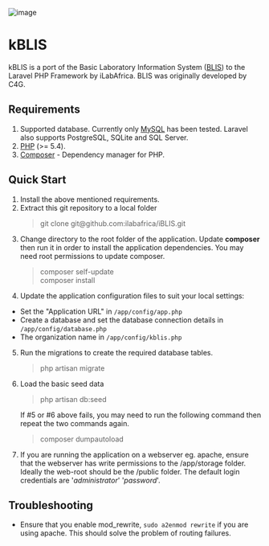 ![image](https://travis-ci.org/ilabafrica/iBLIS.svg?branch=master)

kBLIS
=====

kBLIS is a port of the Basic Laboratory Information System (<a href="https://github.com/C4G/BLIS">BLIS</a>) to the Laravel PHP Framework by iLabAfrica.
BLIS was originally developed by C4G. 

Requirements
------------
1. Supported database. Currently only <a href='http://dev.mysql.com/downloads/mysql/'>MySQL</a> has been tested. Laravel also supports PostgreSQL, SQLite and SQL Server.
2. <a href='http://php.net/'>PHP</a> (>= 5.4).
3. <a href='https://getcomposer.org/'>Composer</a> - Dependency manager for PHP.

Quick Start
-----------
1. Install the above mentioned requirements.
2. Extract this git repository to a local folder
    <blockquote>git clone git@github.com:ilabafrica/iBLIS.git </blockquote>
3. Change directory to the root folder of the application. Update **composer** then run it in order to install the application dependencies. You may need root permissions to update composer.
    <blockquote>
      composer self-update<br />
      composer install
    </blockquote>
4. Update the application configuration files to suit your local settings:
  - Set the "Application URL" in `/app/config/app.php`
  - Create a database and set the database connection details in `/app/config/database.php`
  - The organization name in `/app/config/kblis.php`

5. Run the migrations to create the required database tables.
    <blockquote>php artisan migrate</blockquote>
6. Load the basic seed data
    <blockquote> php artisan db:seed </blockquote>
   If #5 or #6 above fails, you may need to run the following command then repeat the two commands again.
    <blockquote> composer dumpautoload </blockquote>
7. If you are running the application on a webserver eg. apache, ensure that the webserver has write permissions to the /app/storage folder.
   Ideally the web-root should be the /public folder.
   The default login credentials are '*administrator*' '*password*'.

Troubleshooting
----------------
   - Ensure that you enable mod_rewrite, `sudo a2enmod rewrite` if you are using apache. This should solve the problem of routing failures.
